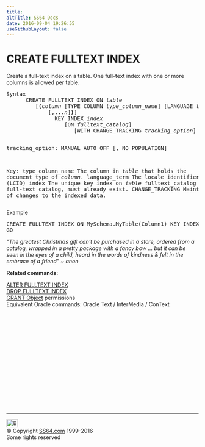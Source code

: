 ```yaml
---
title:
altTitle: SS64 Docs
date: 2016-09-04 19:26:55
useGithubLayout: false
---
```

<!-- #BeginLibraryItem "/Library/head_sql.lbi" --><!-- #EndLibraryItem --><h1>CREATE FULLTEXT INDEX</h1>
<p>Create a full-text index on  a table. One full-text index with  one or more columns is allowed per table.</p>
<pre>Syntax
      CREATE FULLTEXT INDEX ON <i>table</i>
         [<b>(</b><i>column</i> [TYPE COLUMN <i>type_column_name</i>] [LANGUAGE <i>language_term</i>]
             [,...<i>n</i>]<b>)</b>]
               KEY INDEX <i>index</i>
                  [ON <i>fulltext_catalog</i>]
                     [WITH CHANGE_TRACKING <i>tracking_option</i>]

tracking_option:
       MANUAL
       AUTO
       OFF [, NO POPULATION]

Key:
    type_column_name  The column in <i>table </i>that holds the document type of <i>column</i>.
    language_term     The locale identifier (LCID)
	 index             The unique key index on <i>table</i>
    fulltext_catalog  The full-text catalog, must already exist.
    CHANGE_TRACKING   Maintain a list of changes to the indexed data. </pre> 
<p>Example</p>
<pre>CREATE FULLTEXT INDEX ON MySchema.MyTable(Column1) KEY INDEX ui_identity_column;<br>GO</pre>
<p class="quote"><i>"The greatest Christmas gift can't be purchased in a store, ordered from a
  catalog, wrapped in a pretty package with a fancy bow ... but it can be seen
  in the eyes of a child, heard in the words of kindness &amp; felt in the embrace
of a friend" ~ anon </i></p>
<p><b>Related commands:</b></p>
<p>  <a href="fulltext_a.html">ALTER FULLTEXT INDEX</a><br>
  <a href="fulltext_d.html">DROP FULLTEXT INDEX</a>  <br>
  <a href="grant.html">GRANT Object</a> permissions  <br>
Equivalent Oracle commands:  Oracle Text / InterMedia / ConText </p><!-- #BeginLibraryItem "/Library/foot_sql.lbi" --><p>
<!-- ss64-sql -->
<ins class="adsbygoogle" style="display:inline-block;width:300px;height:250px" data-ad-client="ca-pub-6140977852749469" data-ad-slot="6953563613"></ins>
<script>
(adsbygoogle = window.adsbygoogle || []).push({});
</script></p>
<hr>
<div id="bl" class="footer"><a href="fulltext_c.html#"><img src="../images/top.png" width="30" height="22" alt="Back to the Top"></a></div>
<div id="br" class="footer, tagline">© Copyright <a href="../index.html">SS64.com</a> 1999-2016<br>
Some rights reserved</div><!-- #EndLibraryItem -->

